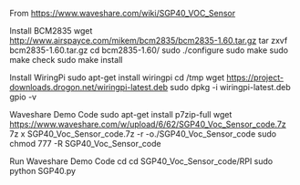 From https://www.waveshare.com/wiki/SGP40_VOC_Sensor

Install BCM2835
   wget http://www.airspayce.com/mikem/bcm2835/bcm2835-1.60.tar.gz
   tar zxvf bcm2835-1.60.tar.gz 
   cd bcm2835-1.60/
   sudo ./configure
   sudo make
   sudo make check
   sudo make install
   
Install WiringPi
   sudo apt-get install wiringpi
   cd /tmp
   wget https://project-downloads.drogon.net/wiringpi-latest.deb
   sudo dpkg -i wiringpi-latest.deb
   gpio -v
   
Waveshare Demo Code
   sudo apt-get install p7zip-full
   wget https://www.waveshare.com/w/upload/6/62/SGP40_Voc_Sensor_code.7z
   7z x SGP40_Voc_Sensor_code.7z -r -o./SGP40_Voc_Sensor_code
   sudo chmod 777 -R  SGP40_Voc_Sensor_code
   
Run Waveshare Demo Code
   cd
   cd SGP40_Voc_Sensor_code/RPI
   sudo python SGP40.py